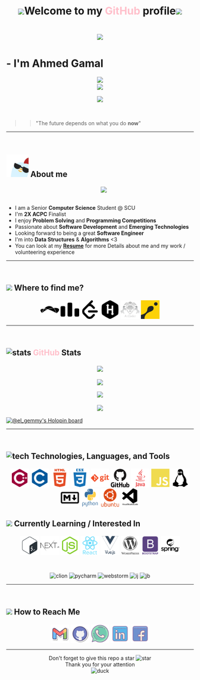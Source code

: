 

# <p align="center"><img src="https://media.giphy.com/media/LpDmM2wSt6Hm5fKJVa/giphy.gif" width="40"/>Welcome to my <span style="color:pink">GitHub</span> profile<img src="https://media.giphy.com/media/LpDmM2wSt6Hm5fKJVa/giphy.gif" width="40"/><br><br> <img src="https://media.giphy.com/media/bcKmIWkUMCjVm/giphy.gif" width="100"></p>

# - I'm **Ahmed Gamal**  

<p align="center">
    <img src="https://komarev.com/ghpvc/?username=AhmedGamal2212&color=red">
    <br>
    <a href="https://commits.top/egypt.html">
        <img src="https://en12si9ke02zgxr.m.pipedream.net">
    </a>
</p>


<p align="center">
  <a href="https://github.com/DenverCoder1/readme-typing-svg">
  <img src="https://readme-typing-svg.herokuapp.com?font='Hubballi'&color=d64b50&size=27&center=true&vCenter=true&width=500&height=100&lines=Software+Engineer;2X+ACPC+Finalist;Senior+Computer+Science+student;Problem+Solving+Coach"></a>
</p>

<br>

>> "The future depends on what you do **now**"


<hr>
<br>


<!-- About -->
## <picture> <img width="60px" src="icons/about me gif.webp"> </picture>  About me </p>


<img align="right" src="https://media.giphy.com/media/11EcsZWIcV4q2I/giphy.gif" width = 250px/>

<br><br>

<ul>
<li>I am a Senior <strong>Computer Science</strong> Student @ SCU</li>
<li> I'm <strong>2X ACPC</strong> Finalist</li> 

<li> I enjoy <strong>Problem Solving</strong> and <strong>Programming Competitions</strong></li>  

<li> Passionate about <strong>Software Development</strong> and <strong>Emerging Technologies</strong></li>

<li> Looking forward to being a great <strong>Software Engineer</strong></li>

<li> I'm into <strong>Data Structures</strong> & <strong>Algorithms</strong> <3 </li>

<li> You can look at my <a href="https://drive.google.com/file/d/1rBY5RnjqSN0YynpG6xJc-0g5VwmaVm_h/view?usp=sharing" target="blank"><strong>Resume</strong></a> for more Details about me and my work / volunteering experience  </li>

</ul>

 

<hr>
<br>


<!-- platforms & where to find me -->
## <p><img src="https://media.giphy.com/media/zxAoODXqWnEU3lUlnD/giphy.gif" width="70px">  Where to find me? </p>

<p align="center">
<a href="https://www.topcoder.com/members/El_Gemmy"><img src="icons/topcoder.svg" width="50px" title="topcoder" alt="TopCoder"/></a>
  <a href="https://codeforces.com/profile/El_Gemmy"><img src="icons/codeforces.svg" alt="CodeForces" width="50px" title="codeforces"/></a>
	<a href="https://leetcode.com/ahmedgemy2212/"><img src="icons/leetcode.svg" alt="LeetCode" width="50px" title="leetcode"/></a>
	<a href="https://www.hackerrank.com/ahmedgemy2212"><img src="icons/hackerrank.svg" alt="HacerRank" width="50px" title="hackerrank"/></a>
    <a href="https://atcoder.jp/users/El_Gemmy"><img src="icons/atcoder.svg" alt="AtCoder" width="50px" title="atcoder"/></a>     
	<a href="https://www.codingame.com/profile/f700167aca9e8b68edd6f3acdd21b44c5349764"><img src="icons/codingame-1.svg" alt="Codingame" width="50px" title="codingame"></a>
</p>

<hr>
<br>


<!-- github stats and trophies -->
## <p><img src="https://media.giphy.com/media/IcnxGGAj0ubyB2r5M6/giphy.gif" alt="stats" width="50px"> <span style="color:pink">GitHub</span> Stats</p>


<p align="center">
    <a href="https://github.com/ahmedgamal2212">
    <img align="center" src="https://github-readme-stats.vercel.app/api/top-langs/?username=ahmedgamal2212&langs_count=5&layout=compact&theme=radical">
    </a>
    <br><br>
    <a href="https://github.com/ahmedgamal2212">
    <img align="center" src="https://github-readme-stats.vercel.app/api?username=ahmedgamal2212&show_icons=true&theme=radical" />
    </a>
    <br><br>
    <a href="https://github.com/ahmedgamal2212"><img src="https://github-readme-streak-stats.herokuapp.com?user=ahmedgamal2212&theme=radical&date_format=M%20j%5B%2C%20Y%5D"></a>
    <br><br>
    <a>
    <img src="https://github-profile-trophy.vercel.app/?username=ahmedgamal2212&theme=radical&no-frame=false&row=1&&margin-w=30&no-bg=true">
    </a>
</p>

[![@el_gemmy's Holopin board](https://holopin.io/api/user/board?user=el_gemmy)](https://holopin.io/@el_gemmy)

<hr>
<br> 

## <p> <img src="https://media.giphy.com/media/h1QmJxwoCr19BtTkGt/giphy.gif" alt="tech" title="tech" width="50px"> Technologies, Languages, and Tools </p>

<p align="center">
    <img src="tech-icons/cpp.svg" alt="cpp" width="50px" title="cpp">
    <img src="tech-icons/c.svg" alt="c" width="50px" title="c">
    <img src="tech-icons/html.svg" alt="html" width="50px" title="html">
    <img src="tech-icons/css.svg" alt="css" width="50px" title="css">
    <img src="tech-icons/git.svg" alt="git" width="50px" title="git">
    <img src="tech-icons/github.svg" alt="github" width="50px" title="github">
    <img src="tech-icons/java.svg" alt="java" width="50px" title="java">
    <img src="tech-icons/js.svg" alt="js" width="50px" title="js">
    <img src="tech-icons/linux.svg" alt="linux" width="50px" title="linux">
    <img src="tech-icons/md.svg" alt="md" width="50px" title="md">
    <img src="tech-icons/python.svg" alt="python" width="50px" title="python">
    <img src="tech-icons/ubuntu.svg" alt="ubuntu" width="50px" title="ubuntu">
    <img src="tech-icons/vscode.svg" alt="vscode" width="50px" title="vscode">
</p>

## <p><img src="https://media.giphy.com/media/Vbc33O3DoedXa0O6Pj/giphy.gif" width="50px"/> Currently Learning / Interested In</p> 



<p align="center">
    <img src="tech-icons/bash.svg" alt="bash" width="50px" title="bash">
    <img src="tech-icons/next.svg" alt="next" width="50px" title="next">
    <img src="tech-icons/node.svg" alt="node" width="50px" title="node">
    <img src="tech-icons/react.svg" alt="react" width="50px" title="react">
    <img src="tech-icons/vue.svg" alt="vue" width="50px" title="vue">
    <img src="tech-icons/wp.svg" alt="wp" width="50px" title="wp">
    <img src="tech-icons/bootstrap.svg" alt="bootstrap" width="50px" title="bootstrap">
    <img src="tech-icons/spring.svg" alt="spring" width="50px" title="spring">
</p>

<br>

<p align="center">
    <img src="https://media.giphy.com/media/yjSNYYnj9gAeUbSHr3/giphy.gif" alt="clion" title="clion" width="60px">
    <img src="https://media.giphy.com/media/cYU6YcPE5YlJxh6otp/giphy.gif" alt="pycharm" title="pycharm" width="60px">
    <img src="https://media.giphy.com/media/0ZKDGWWimlunrp82XU/giphy.gif" alt="webstorm" title="webstorm" width="60px">
    <img src="https://media.giphy.com/media/iJWXxAr2Za6EtN2Row/giphy.gif" alt="ij" title="ij" width="60px">
    <img src="https://media.giphy.com/media/ukzNjL2uvnKjQwiO96/giphy.gif" alt="jb" title="jb" width="100px">
</p>


<hr>
<br>

<!-- how to reach me -->
## <p><img src="https://media.giphy.com/media/feQRYLoruyjguhLjK1/giphy.gif" width="40px"> How to Reach Me </p>

<!-- -->
<p align="center">
	<a href="mailto:ahmedgamal.ssaleh@gmail.com"><img img src="icons/gmail2.svg" alt="Gmail" title="gmail" width="50px"/></a>
	<a href="https://github.com/ahmedgamal2212"><img src="icons/github.svg" alt="GitHub" title="github" width="50px"/></a>
	<a href="https://wa.me/021226384555"><img src="icons/whatsapp.svg" alt="Whatsapp" title="whatsapp" width="50px"/></a>
	<a href="https://www.linkedin.com/in/ahmedgamalssaleh/"><img src="icons/linkedin.svg" alt="LinkedIn" width="50px" title="linkedin"/></a>
	<a href="https://www.facebook.com/ahmed.ggamalssaleh"><img src="icons/Facebook.svg" alt="Facebook" title="facebook" width="50px"/></a>
</p>
<hr>


<!-- end -->
<p align="center" class="box" style="text-align:center">
    <p align="center">Don't forget to give this repo a star <img src="https://media.giphy.com/media/k9F6ZtOTEr4UGmt3H2/giphy.gif" width="40px" alt="star" title="star"><br> Thank you for your attention<br> <img src="https://media.giphy.com/media/3HbtyiV6otnLf4WHSN/giphy.gif" alt="duck" title="duck" width="300px"></p>
    
</p>
